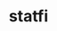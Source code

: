 ---
title: statfi
description: statfi R tools
maintainer: Leo Lahti <louhos@googlegroups.com>
link: http://ropengov.github.com/statfi
github: https://github.com/rOpenGov/statfi
cran: http://ropengov.github.com/statfiTODO
category: ropengov
tutorial: false
---